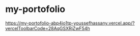 # my-portofolio

https://my-portofolio-abp4io1tp-youssefhassany.vercel.app/?vercelToolbarCode=28AqGSXRjZwF54h